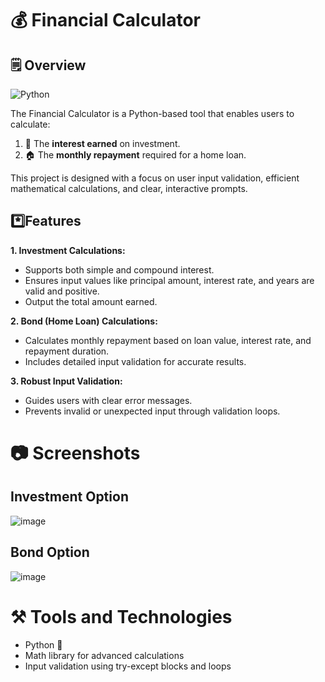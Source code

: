 # 💰 Financial Calculator
## 🗒️ Overview
![Python](https://img.shields.io/badge/Python-3.x-blue?logo=python&logoColor=white)

The Financial Calculator is a Python-based tool that enables users to calculate:  <br>
1. 🏦 The **interest earned** on investment.  <br>
2. 🏠 The **monthly repayment** required for a home loan.<br>

This project is designed with a focus on user input validation, efficient mathematical calculations, and clear, interactive prompts.
## *️⃣Features
**1. Investment Calculations:** <br>
* Supports both simple and compound interest.<br>
* Ensures input values like principal amount, interest rate, and years are valid and positive.<br>
* Output the total amount earned.<br>

**2. Bond (Home Loan) Calculations:** <br>
* Calculates monthly repayment based on loan value, interest rate, and repayment duration.
* Includes detailed input validation for accurate results.<br>

**3. Robust Input Validation:**
  * Guides users with clear error messages.
  * Prevents invalid or unexpected input through validation loops.

# 📷 Screenshots
## Investment Option
![image](https://github.com/user-attachments/assets/7d9f3702-0cfa-4f2b-93e4-213754444e8f) <br>

## Bond Option
![image](https://github.com/user-attachments/assets/42e3a7f2-c75c-4b06-8725-02f06292f68a)
# ⚒️ Tools and Technologies
* Python 🐍
* Math library for advanced calculations
* Input validation using try-except blocks and loops

  
